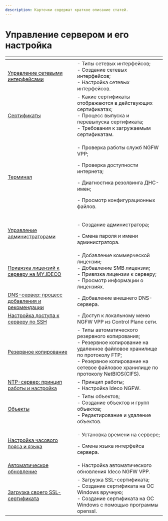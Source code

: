 ```yaml
---
description: Карточки содержат краткое описание статей.
---
```


# Управление сервером и его настройка

<table data-card-size="large" data-view="cards"><thead><tr><th></th><th></th></tr></thead><tbody><tr><td><a href="server-configuration-management.md">Управление сетевыми интерфейсами</a></td><td>- Типы сетевых интерфейсов;<br>- Создание сетевых интерфейсов;<br>- Настройка сетевых интерфейсов.</td></tr><tr><td><a href="certificates.md">Cертификаты</a></td><td>- Какие сертификаты отображаются в действующих сертификатах;<br>- Процесс выпуска и перевыпуска сертификата;<br>- Требования к загружаемым  сертификатам.</td></tr><tr><td><a href="terminal.md">Терминал</a></td><td><p>- Проверка работы служб NGFW VPP;</p><p>- Проверка доступности интернета;</p><p>- Диагностика резолвинга ДНС-имен;</p><p>- Просмотр конфигурационных файлов.</p></td></tr><tr><td><a href="management-admins.md">Управление администраторами</a></td><td><p>- Создание администратора;</p><p>- Смена пароля и имени администратора.</p></td></tr><tr><td><a href="binding-license.md">Привязка лицензий к серверу на MY.IDECO</a></td><td>- Добавление коммерческой лицензии;<br>- Добавление SMB лицензии;<br>- Привязка лицензии к серверу;<br>- Просмотр информации о лицензиях.</td></tr><tr><td><a href="dns.md">DNS-сервер: процесс добавления и рекомендации</a></td><td>- Добавление внешнего DNS-сервера.</td></tr><tr><td><a href="SSH-access.md">Настройка доступа к серверу по SSH</a></td><td>- Доступ к локальному меню NGFW VPP из Control Plane сети.</td></tr><tr><td><a href="backup.md">Резервное копирование</a></td><td>- Типы автоматического резервного копирования;<br>- Резервное копирование на удаленное файловое хранилище по протоколу FTP;<br>- Резервное копирование на сетевое файловое хранилище по протоколу NetBIOS(CIFS).</td></tr><tr><td><a href="ntp.md">NTP-сервер: принцип работы и настройка</a></td><td>- Принцип работы;<br>- Настройка Ideco NGFW.</td></tr><tr><td><a href="aliases.md">Объекты</a></td><td>- Типы объектов;<br>- Создание объектов и групп объектов;<br>- Редактирование и удаление объектов.</td></tr><tr><td><a href="language-time-management.md">Настройка часового пояса и языка</a></td><td><p>- Установка времени на сервере;</p><p>- Смена языка интерфейса сервера.</p></td></tr><tr><td><a href="server-update.md">Автоматическое обновление</a></td><td>- Настройка автоматического обновления Ideco NGFW VPP.</td></tr><tr><td><a href="upload-own-ssl.md">Загрузка своего SSL-сертификата</a></td><td>- Загрузка SSL-сертификата;<br>- Создание сертификата на OC Windows вручную;<br>- Создание сертификата на OC Windows с помощью программы openssl.</td></tr></tbody></table>
